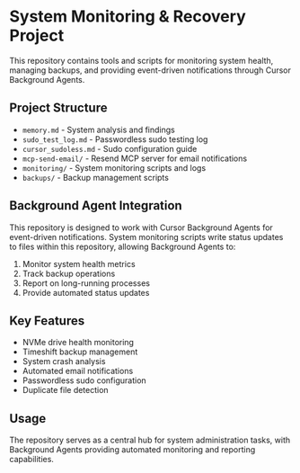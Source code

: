 # System Monitoring & Recovery Project

This repository contains tools and scripts for monitoring system health, managing backups, and providing event-driven notifications through Cursor Background Agents.

## Project Structure

- `memory.md` - System analysis and findings
- `sudo_test_log.md` - Passwordless sudo testing log
- `cursor_sudoless.md` - Sudo configuration guide
- `mcp-send-email/` - Resend MCP server for email notifications
- `monitoring/` - System monitoring scripts and logs
- `backups/` - Backup management scripts

## Background Agent Integration

This repository is designed to work with Cursor Background Agents for event-driven notifications. System monitoring scripts write status updates to files within this repository, allowing Background Agents to:

1. Monitor system health metrics
2. Track backup operations
3. Report on long-running processes
4. Provide automated status updates

## Key Features

- NVMe drive health monitoring
- Timeshift backup management
- System crash analysis
- Automated email notifications
- Passwordless sudo configuration
- Duplicate file detection

## Usage

The repository serves as a central hub for system administration tasks, with Background Agents providing automated monitoring and reporting capabilities.
